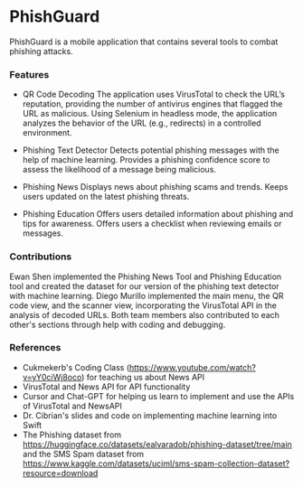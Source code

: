 # PhishGuard
PhishGuard is a mobile application that contains several tools to combat phishing attacks.

### Features
- QR Code Decoding
The application uses VirusTotal to check the URL’s reputation, providing the number of antivirus engines that flagged the URL as malicious.
Using Selenium in headless mode, the application analyzes the behavior of the URL (e.g., redirects) in a controlled environment.

- Phishing Text Detector
Detects potential phishing messages with the help of machine learning.
Provides a phishing confidence score to assess the likelihood of a message being malicious.

- Phishing News
Displays news about phishing scams and trends.
Keeps users updated on the latest phishing threats.

- Phishing Education
Offers users detailed information about phishing and tips for awareness.
Offers users a checklist when reviewing emails or messages.

### Contributions
Ewan Shen implemented the Phishing News Tool and Phishing Education tool and created the dataset for our version of the phishing text detector with machine learning.
Diego Murillo implemented the main menu, the QR code view, and the scanner view, incorporating the VirusTotal API in the analysis of decoded URLs.
Both team members also contributed to each other's sections through help with coding and debugging.

### References
- Cukmekerb's Coding Class (https://www.youtube.com/watch?v=yY0ciWj8oco) for teaching us about News API
- VirusTotal and News API for API functionality
- Cursor and Chat-GPT for helping us learn to implement and use the APIs of VirusTotal and NewsAPI
- Dr. Cibrian's slides and code on implementing machine learning into Swift
- The Phishing dataset from https://huggingface.co/datasets/ealvaradob/phishing-dataset/tree/main and the SMS Spam dataset from https://www.kaggle.com/datasets/uciml/sms-spam-collection-dataset?resource=download
